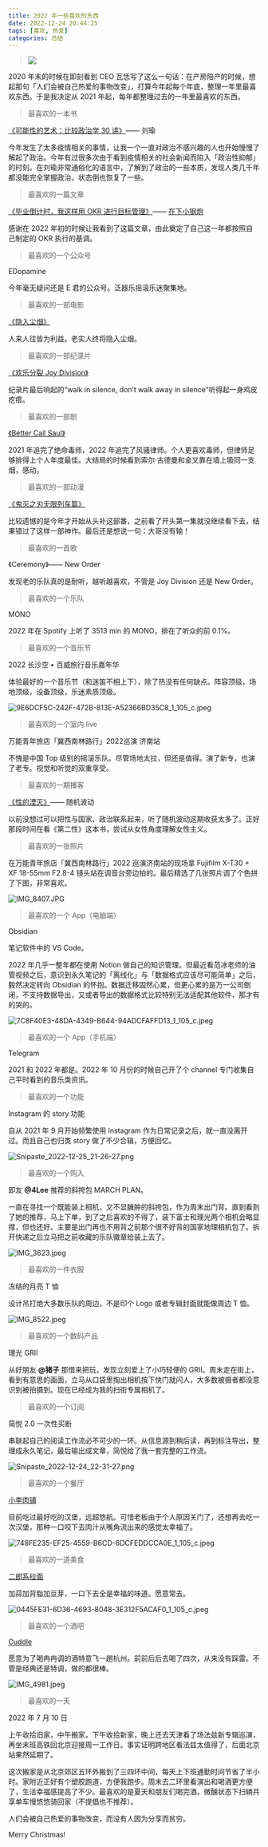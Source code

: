 ```yaml
---
title: 2022 年一些喜欢的东西
date: 2022-12-24 20:44:25
tags: [喜欢, 热爱]
categories: 总结
---
```


> ![](https://raw.githubusercontent.com/Wonz5130/My-Private-ImgHost/master/img/202212252107657.JPG)

<!--more-->

2020 年末的时候在即刻看到 CEO 瓦恁写了这么一句话：在产房陪产的时候，想起那句「人们会被自己热爱的事物改变」，打算今年起每个年底，整理一年里最喜欢东西。于是我决定从 2021 年起，每年都整理过去的一年里最喜欢的东西。

> 最喜欢的一本书

[《可能性的艺术：比较政治学 30 讲》](https://book.douban.com/subject/35819419/)—— 刘瑜

今年发生了太多疫情相关的事情，让我一个一直对政治不感兴趣的人也开始慢慢了解起了政治。今年有过很多次由于看到疫情相关的社会新闻而陷入「政治性抑郁」的时刻。在刘瑜非常通俗化的语言中，了解到了政治的一些本质，发现人类几千年都没能完全掌握政治，状态倒也恢复了一些。

> 最喜欢的一篇文章

[《毕业倒计时，我这样用 OKR 进行目标管理》](https://sspai.com/post/65268)—— [在下小钢炮](https://sspai.com/u/gunpowder/updates)

感谢在 2022 年初的时候让我看到了这篇文章，由此奠定了自己这一年都按照自己制定的 OKR 执行的基调。

> 最喜欢的一个公众号

EDopamine

今年毫无疑问还是 E 君的公众号。泛器乐摇滚乐迷聚集地。

> 最喜欢的一部电影

[《隐入尘烟》](https://movie.douban.com/subject/35131346/)

人来人往皆为利益。老实人终将隐入尘烟。

> 最喜欢的一部纪录片

[《欢乐分裂 Joy Division》](https://movie.douban.com/subject/2982145/)

纪录片最后响起的“walk in silence, don’t walk away in silence”听得起一身鸡皮疙瘩。

> 最喜欢的一部剧

[《Better Call Saul》](https://movie.douban.com/subject/34951007/)

2021 年追完了绝命毒师，2022 年追完了风骚律师。个人更喜欢毒师，但律师足够排得上个人年度最佳。大结局的时候看到索尔·古德曼和金又靠在墙上吸同一支烟，感动。

> 最喜欢的一部动漫

[《鬼灭之刃无限列车篇》](https://movie.douban.com/subject/35620761/)

比较遗憾的是今年才开始从头补这部番，之前看了开头第一集就没继续看下去，结果错过了这样一部神作。最后还是想说一句：大哥没有输！

> 最喜欢的一首歌

《Ceremony》—— New Order

发现老的乐队真的是耐听，越听越喜欢，不管是 Joy Division 还是 New Order。

> 最喜欢的一个乐队

MONO

2022 年在 Spotify 上听了 3513 min 的 MONO，排在了听众的前 0.1%。

> 最喜欢的一个音乐节

2022 长沙空 • 百威旅行音乐嘉年华

体验最好的一个音乐节（和迷笛不相上下），除了热没有任何缺点。阵容顶级，场地顶级，设备顶级，乐迷素质顶级。

![9E6DCF5C-242F-472B-813E-A52366BD35C8_1_105_c.jpeg](https://raw.githubusercontent.com/Wonz5130/My-Private-ImgHost/master/img/202212252051601.jpeg)

> 最喜欢的一个室内 live

万能青年旅店「冀西南林路行」2022巡演 济南站

不愧是中国 Top 级别的摇滚乐队。尽管场地太拉，但还是值得。演了新专，也演了老专。视觉和听觉的双重享受。

> 最喜欢的一期播客

[《性的湮灭》](https://www.xiaoyuzhoufm.com/episode/62c50d3dc5b51f6d7aa91501?s=eyJ1IjogIjVlN2M1ZTQwYTJmMmU1MDNjZWMzNmQ0MyJ9)—— 随机波动

以前没想过可以把性与国家、政治联系起来，听了随机波动这期收获太多了。正好那段时间在看《第二性》这本书，尝试从女性角度理解女性主义。

> 最喜欢的一张照片

在万能青年旅店「冀西南林路行」2022 巡演济南站的现场拿 Fujifilm X-T30 + XF 18-55mm F2.8-4 镜头站在调音台旁边拍的。最后精选了几张照片调了个色拼了下图，非常喜欢。

![IMG_8407.JPG](https://raw.githubusercontent.com/Wonz5130/My-Private-ImgHost/master/img/202212252051823.JPG)

> 最喜欢的一个 App（电脑端）

Obsidian

笔记软件中的 VS Code。

2022 年几乎一整年都在使用 Notion 做自己的知识管理。但最近看范冰老师的油管视频之后，意识到永久笔记的「离线化」与「数据格式应该尽可能简单」之后，毅然决定转向 Obsidian 的怀抱。数据迁移固然心累，但更心累的是万一公司倒闭，不支持数据导出，又或者导出的数据格式比较特别无法适配其他软件，那才有的哭的。

![7C8F40E3-48DA-4349-B644-94ADCFAFFD13_1_105_c.jpeg](https://raw.githubusercontent.com/Wonz5130/My-Private-ImgHost/master/img/202212252051155.jpeg)

> 最喜欢的一个 App（手机端）

Telegram

2021 和 2022 年都是。2022 年 10 月份的时候自己开了个 channel 专门收集自己平时看到的音乐类资讯。

> 最喜欢的一个功能

Instagram 的 story 功能

自从 2021 年 9 月开始频繁使用 Instagram 作为日常记录之后，就一直没离开过。而且自己也归类 story 做了不少合辑，方便回忆。

![Snipaste_2022-12-25_21-26-27.png](https://raw.githubusercontent.com/Wonz5130/My-Private-ImgHost/master/img/202212252134522.png)

> 最喜欢的一个购入

即友 **@4Lee** 推荐的斜挎包 MARCH PLAN。

一直在寻找一个既能装上相机，又不显臃肿的斜挎包，作为周末出门背。直到看到了她的推荐，马上下单，到了之后喜欢的不得了，装下富士和理光两个相机会略显撑，但也还好。主要是出门再也不用背之前那个很不好背的国家地理相机包了。拆开快递之后立马把之前收藏的乐队徽章给装上去了。

![IMG_3623.jpeg](https://raw.githubusercontent.com/Wonz5130/My-Private-ImgHost/master/img/202212252051774.jpeg)

> 最喜欢的一件衣服

冻结的月亮 T 恤

设计吊打绝大多数乐队的周边，不是印个 Logo 或者专辑封面就能做周边 T 恤。

![IMG_8522.jpeg](https://raw.githubusercontent.com/Wonz5130/My-Private-ImgHost/master/img/202212252052390.jpeg)

> 最喜欢的一个数码产品

理光 GRII

从好朋友 **@猪子** 那借来把玩，发现立刻爱上了小巧轻便的 GRII。周末走在街上，看到有意思的画面，立马从口袋里掏出相机按下快门就闪人，大多数被摄者都没意识到被拍摄到。现在已经成为我的扫街专属相机了。

> 最喜欢的一个订阅

简悦 2.0 一次性买断

串联起自己的阅读工作流必不可少的一环。从信息源到稍后读，再到标注导出，整理成永久笔记，最后输出成文章，简悦给了我一套完整的工作流。

![Snipaste_2022-12-24_22-31-27.png](https://raw.githubusercontent.com/Wonz5130/My-Private-ImgHost/master/img/202212252052770.png)

> 最喜欢的一个餐厅

[小李肉铺](https://m.dianping.com/shopshare/G4i23504T9GatcgO?msource=Appshare2021&utm_source=shop_share)

目前吃过最好吃的汉堡，远超悠航。可惜老板由于个人原因关门了，还想再去吃一次汉堡，那种一口咬下去肉汁从嘴角流出来的感觉太幸福了。

![748FE235-EF25-4559-B6CD-6DCFEDDCCA0E_1_105_c.jpeg](https://raw.githubusercontent.com/Wonz5130/My-Private-ImgHost/master/img/202212252134511.jpeg)

> 最喜欢的一道美食

[二郎系拉面](https://m.dianping.com/shopshare/H3rZCVpX3MzKOByK?msource=Appshare2021&utm_source=shop_share)

加蒜加背脂加豆芽，一口下去全是幸福的味道。愿意常去。

![0445FE31-6D36-4693-8048-3E312F5ACAF0_1_105_c.jpeg](https://raw.githubusercontent.com/Wonz5130/My-Private-ImgHost/master/img/202212252135748.jpeg)

> 最喜欢的一个酒吧

[Cuddle](https://m.dianping.com/shopshare/H72AdOzFL6VncnHO?msource=Appshare2021&utm_source=shop_share)

愿意为了喝冉冉调的酒特意飞一趟杭州。前前后后去喝了四次，从来没有踩雷。不管是经典还是特调，做的都很棒。

![IMG_4981.jpeg](https://raw.githubusercontent.com/Wonz5130/My-Private-ImgHost/master/img/202212252053410.jpeg)

> 最喜欢的一天

2022 年 7 月 10 日

上午收拾旧家，中午搬家，下午收拾新家，晚上还去天津看了场法兹新专辑巡演，再坐末班高铁回北京迎接周一工作日。事实证明跨地区看法兹太值得了，后面北京站果然延期了。

这次搬家是从北京郊区五环外搬到了三四环中间，每天上下班通勤时间节省了半小时。家附近正好有个塑胶跑道，方便我跑步。周末去二环里看演出和喝酒更方便了，生活幸福感提高了不少。最喜欢的是夏天和朋友们喝完酒，微醺状态下扫辆共享单车慢悠悠骑回家（不提倡也不推荐）。

人们会被自己热爱的事物改变，而没有人因为分享而贫穷。

Merry Christmas!

